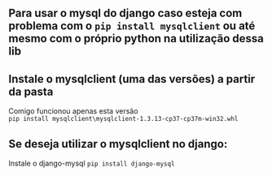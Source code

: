 ## Para usar o mysql do django caso esteja com problema com o `pip install mysqlclient` ou até mesmo com o próprio python na utilização dessa lib

## Instale o mysqlclient (uma das versões) a partir da pasta
Comigo funcionou apenas esta versão  
`pip install mysqlclient\mysqlclient-1.3.13-cp37-cp37m-win32.whl`

## Se deseja utilizar o mysqlclient no django:
Instale o django-mysql
`pip install django-mysql`